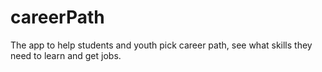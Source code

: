 # careerPath
The app to help students and youth pick career path, see what skills they need to learn and get jobs.
